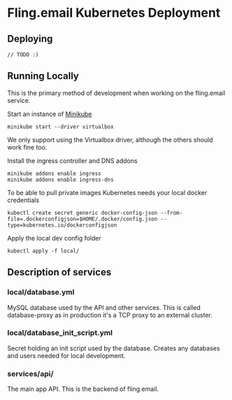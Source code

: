 # Fling.email Kubernetes Deployment

## Deploying

```
// TODO :)
```

## Running Locally

This is the primary method of development when working on the fling.email
service.

Start an instance of [Minikube](https://minikube.sigs.k8s.io/docs/start/)
```
minikube start --driver virtualbox
```
We only support using the Virtualbox driver, although the others should work
fine too.

Install the ingress controller and DNS addons
```
minikube addons enable ingress
minikube addons enable ingress-dns
```

To be able to pull private images Kubernetes needs your local docker credentials
```
kubectl create secret generic docker-config-json --from-file=.dockerconfigjson=$HOME/.docker/config.json --type=kubernetes.io/dockerconfigjson
```

Apply the local dev config folder
```
kubectl apply -f local/
```

## Description of services

### local/database.yml

MySQL database used by the API and other services. This is called
database-proxy as in production it's a TCP proxy to an external cluster.

### local/database_init_script.yml

Secret holding an init script used by the database. Creates any databases and
users needed for local development.

### services/api/

The main app API. This is the backend of fling.email.

